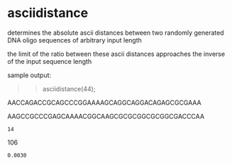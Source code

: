 # asciidistance

determines the absolute ascii distances between two randomly generated DNA oligo sequences of arbitrary input length

the limit of the ratio between these ascii distances approaches the inverse of the input sequence length

sample output:

>> asciidistance(44);

AACCAGACCGCAGCCCGGAAAAGCAGGCAGGACAGAGCGCGAAA

AAGCCGCCCGAGCAAAACGGCAAGCGCGCGGCGCGGCGACCCAA

    14

   106
   
    0.0030
